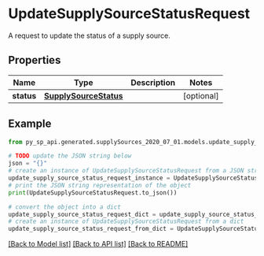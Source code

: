 # UpdateSupplySourceStatusRequest

A request to update the status of a supply source.

## Properties

Name | Type | Description | Notes
------------ | ------------- | ------------- | -------------
**status** | [**SupplySourceStatus**](SupplySourceStatus.md) |  | [optional] 

## Example

```python
from py_sp_api.generated.supplySources_2020_07_01.models.update_supply_source_status_request import UpdateSupplySourceStatusRequest

# TODO update the JSON string below
json = "{}"
# create an instance of UpdateSupplySourceStatusRequest from a JSON string
update_supply_source_status_request_instance = UpdateSupplySourceStatusRequest.from_json(json)
# print the JSON string representation of the object
print(UpdateSupplySourceStatusRequest.to_json())

# convert the object into a dict
update_supply_source_status_request_dict = update_supply_source_status_request_instance.to_dict()
# create an instance of UpdateSupplySourceStatusRequest from a dict
update_supply_source_status_request_from_dict = UpdateSupplySourceStatusRequest.from_dict(update_supply_source_status_request_dict)
```
[[Back to Model list]](../README.md#documentation-for-models) [[Back to API list]](../README.md#documentation-for-api-endpoints) [[Back to README]](../README.md)


